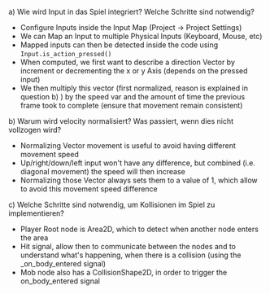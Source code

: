 a) Wie wird Input in das Spiel integriert? Welche Schritte sind notwendig?
* Configure Inputs inside the Input Map (Project -> Project Settings) 
 * We can Map an Input to multiple Physical Inputs (Keyboard, Mouse, etc)
* Mapped inputs can then be detected inside the code using `Input.is_action_pressed()`
* When computed, we first want to describe a direction Vector by increment or decrementing the x or y Axis (depends on the pressed input)
* We then multiply this vector (first normalized, reason is explained in question b) ) by the speed var and the amount of time the previous frame took to complete (ensure that movement remain consistent)

b) Warum wird velocity normalisiert? Was passiert, wenn dies nicht vollzogen wird?
* Normalizing Vector movement is useful to avoid having different movement speed
 * Up/right/down/left input won't have any difference, but combined (i.e. diagonal movement) the speed will then increase
 * Normalizing those Vector always sets them to a value of 1, which allow to avoid this movement speed difference

c) Welche Schritte sind notwendig, um Kollisionen im Spiel zu implementieren?
* Player Root node is Area2D, which to detect when another node enters the area
* Hit signal, allow then to communicate between the nodes and to understand what's happening, when there is a collision (using the _on_body_entered signal)
* Mob node also has a CollisionShape2D, in order to trigger the on_body_entered signal